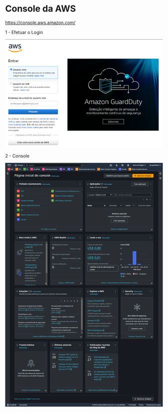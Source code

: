# Console da AWS

https://console.aws.amazon.com/

1 - Efetuar o Login

![login](./images/login.png)

2 - Console

![Console](./images/console.png)
